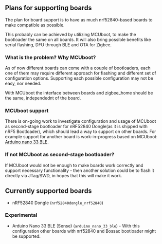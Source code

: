 ## Plans for supporting boards
The plan for board support is to have as much nrf52840-based boards to make compatible as possible.

This probably can be achieved by utilizing MCUboot, to make the bootloader the same on all boards.
It will also bring possible benefits like serial flashing, DFU through BLE and OTA for Zigbee.

### What is the problem? Why MCUboot?

As of now different boards can come with a couple of bootloaders, each one of them may require different approach for flashing and different set of configuration options. Supporting each possible configuration may not be easy, nor needed.

With MCUboot the interface between boards and zigbee_home should be the same, independednt of the board.

### MCUboot support
There is on-going work to investigate configuration and usage of MCUboot as second-stage bootloader for nRF52840 Dongle(as it is shipped with nRF5 Bootloader), which should lead a way to support on other boards. For example support for another board is work-in-progress based on MCUboot: [Arduino nano 33 BLE](https://store.arduino.cc/products/arduino-nano-33-ble). 

### If not MCUboot as second-stage bootloader?
If MCUboot would not be enough to make boards work correctly and support necessary functionality - then another solution could be to flash it directly via JTag/SWD, in hopes that this will make it work.

## Currently supported boards
* nRF52840 Dongle (`nrf52840dongle_nrf52840`)

### Experimental
* Arduino Nano 33 BLE (Sense) (`arduino_nano_33_ble`) - With this configuration other boards with nrf52840 and Bossac bootloader might be supported.